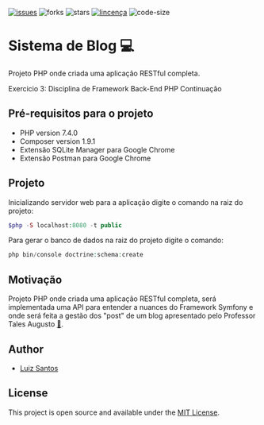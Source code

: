 [![issues](https://img.shields.io/github/issues/luizcsbh/symfony-blog)](https://github.com/luizcsbh/symfony-blog/issues)
![forks](https://img.shields.io/github/forks/luizcsbh/symfony-blog)
![stars](https://img.shields.io/github/stars/luizcsbh/symfony-blog)
[![lincença](https://img.shields.io/github/license/luizcsbh/symfony-blog)](https://github.com/luizcsbh/symfony-blog/blob/master/LICENSE)
![code-size](https://img.shields.io/github/languages/code-size/luizcsbh/symfony-blog)

# Sistema de Blog :computer: 
Projeto PHP onde criada uma aplicação RESTful completa.

Exercicio 3: Disciplina de Framework Back-End PHP Continuação

## Pré-requisitos para o projeto

- PHP version 7.4.0
- Composer version 1.9.1
- Extensão SQLite Manager para Google Chrome
- Extensão Postman para Google Chrome

## Projeto

 Inicializando servidor web para a aplicação digite o comando na raiz do projeto:
```php
$php -S localhost:8080 -t public
```
Para gerar o banco de dados na raiz do projeto digite o comando:
```php
php bin/console doctrine:schema:create
```

## Motivação

Projeto PHP onde criada uma aplicação RESTful completa, será implementada uma API para entender a nuances do Framework Symfony e onde será feita a gestão dos "post" de um blog apresentado pelo Professor Tales Augusto [:email:](mailto:tales.augusto.santos@gmail.com?subject=[Github]%20Projeto%20Simphony%20com%20banco%20de%20dados).

## Author

- [Luiz Santos](https://about.me/luizcsbh)

## License

This project is open source and available under the [MIT License](LICENSE).
